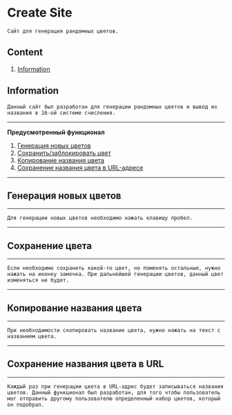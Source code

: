 # Create Site
    Сайт для генерация рандомных цветов.
## Content
1. [Information](#information)




## Information
    Данный сайт был разработан для генерации рандомных цветов и вывод их названия в 16-ой системе счисления.
***
 
    
**Предусмотренный функционал**
1. [Генерация новых цветов](#генерация-новых-цветов)
2. [Сохранить/заблокировать цвет](#сохранение-цвета)
3. [Копирование названия цвета](#копирование-названия-цвета)
4. [Сохранение названия цвета в URL-адресе](#сохранение-названия-цвета-в-url)


***
## **Генерация новых цветов**
***
    Для генерации новых цветов необходимо нажать клавишу пробел. 

***
## **Сохранение цвета**
***
    Если необходимо сохранить какой-то цвет, но поменять остальные, нужно нажать на иконку замочка. При дальнейшей генерации цветов, данный цвет изменяться не будет.

***
## **Копирование названия цвета**
***
    При необходимости скопировать название цвета, нужно нажать на текст с названием цвета.

***
## **Сохранение названия цвета в URL**
***
    Каждый раз при генерации цвета в URL-адрес будет записываться названия цветов. Данный функционал был разработан, для того чтобы пользователь мог отправить другому пользователю определенный набор цветов, который он подобрал.